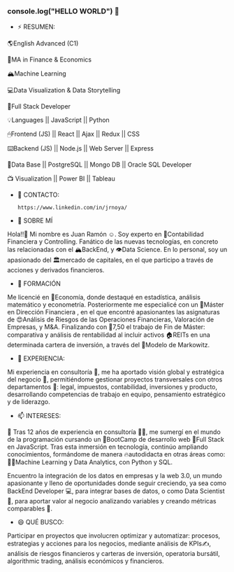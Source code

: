 ### console.log("HELLO WORLD") 👋
- ⚡ RESUMEN:

🌎English Advanced (C1)

🚀MA in Finance & Economics

🏔Machine Learning

💻Data Visualization & Data Storytelling

🌈Full Stack Developer 

💡Languages || JavaScript || Python

🖱Frontend (JS) || React || Ajax || Redux || CSS

⌨️Backend (JS) || Node.js || Web Server || Express

🔎Data Base || PostgreSQL || Mongo DB || Oracle SQL Developer

📺 Visualization || Power BI || Tableau

- 🚎 CONTACTO:

      https://www.linkedin.com/in/jrnoya/
      
- 🔭 SOBRE MÍ

Hola!!👋 Mi nombre es Juan Ramón ☺. Soy experto en 🤩Contabilidad Financiera y Controlling. Fanático de las nuevas tecnologías, en concreto las relacionadas con el 🏔BackEnd, y 👁Data Science. En lo personal, soy un apasionado del 🏛mercado de capitales, en el que participo a través de acciones y derivados financieros.

- 🌱 FORMACIÓN

Me licencié en 🚀Economía, donde destaqué en estadística, análisis matemático y econometría. Posteriormente me especialicé con un 🚀Máster en Dirección Financiera , en el que encontré apasionantes las asignaturas de 😍Análisis de Riesgos de las Operaciones Financieras, Valoración de Empresas, y M&A. Finalizando con 🗽7,50 el trabajo de Fin de Máster: comparativa y análisis de rentabilidad al incluir activos 🏠REITs en una determinada cartera de inversión, a través del 🤠Modelo de Markowitz.

- 🤔 EXPERIENCIA:

Mi experiencia en consultoría 🥇, me ha aportado visión global y estratégica del negocio 👔, permitiéndome gestionar proyectos transversales con otros departamentos 🔌: legal, impuestos, contabilidad, inversiones y producto, desarrollando competencias de trabajo en equipo, pensamiento estratégico y de liderazgo.

- 📫 INTERESES:

💬 Tras 12 años de experiencia en consultoría 🕵️‍♀️, me sumergí en el mundo de la programación cursando un 🚀BootCamp de desarrollo web 🌈Full Stack en JavaScript. Tras esta inmersión en tecnología, continúo ampliando conocimientos, formándome de manera 🔥autodidacta en otras áreas como: 👩‍💻Machine Learning y Data Analytics, con Python y SQL.

Encuentro la integración de los datos en empresas y la web 3.0, un mundo apasionante y lleno de oportunidades donde seguir creciendo, ya sea como BackEnd Developer 💻, para integrar bases de datos, o como Data Scientist 🔎, para aportar valor al negocio analizando variables y creando métricas comparables 💸.

- 😄 QUÉ BUSCO:

Participar en proyectos que involucren optimizar y automatizar: procesos, estrategias y acciones para los negocios, mediante análisis de KPIs✍, análisis de riesgos financieros y carteras de inversión, operatoria bursátil, algorithmic trading, análisis económicos y financieros.
